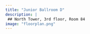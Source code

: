 ```yaml
---
title: "Junior Ballroom D"
description: |
 ## North Tower, 3rd floor, Room 84
image: "floorplan.png"
---
```

